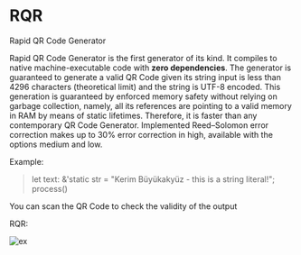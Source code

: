 # RQR
Rapid QR Code Generator

Rapid QR Code Generator is the first generator of its kind. It compiles to native machine-executable code with **zero dependencies**. The generator is guaranteed to generate a valid QR Code given its string input is less than 4296 characters (theoretical limit) and the string is UTF-8 encoded. This generation is guaranteed by enforced memory safety without relying on garbage collection, namely, all its references are pointing to a valid memory in RAM by means of static lifetimes. Therefore, it is faster than any contemporary QR Code Generator. Implemented Reed–Solomon error correction makes up to 30% error correction in high, available with the options medium and low.


Example: 

>let text: &'static str = "Kerim Büyükakyüz - this is a string literal!";
>process()

You can scan the QR Code to check the validity of the output 

RQR: 

![ex](https://user-images.githubusercontent.com/99087793/177833176-ecd3d71c-a0b4-4ce6-8d7f-3dcd622c3a13.png)
